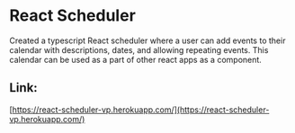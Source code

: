 # React Scheduler

Created a typescript React scheduler where a user can add events to their calendar with descriptions, dates, and allowing repeating events. This calendar can be used as a part of other react apps as a component.

## Link:
[https://react-scheduler-vp.herokuapp.com/](https://react-scheduler-vp.herokuapp.com/)
